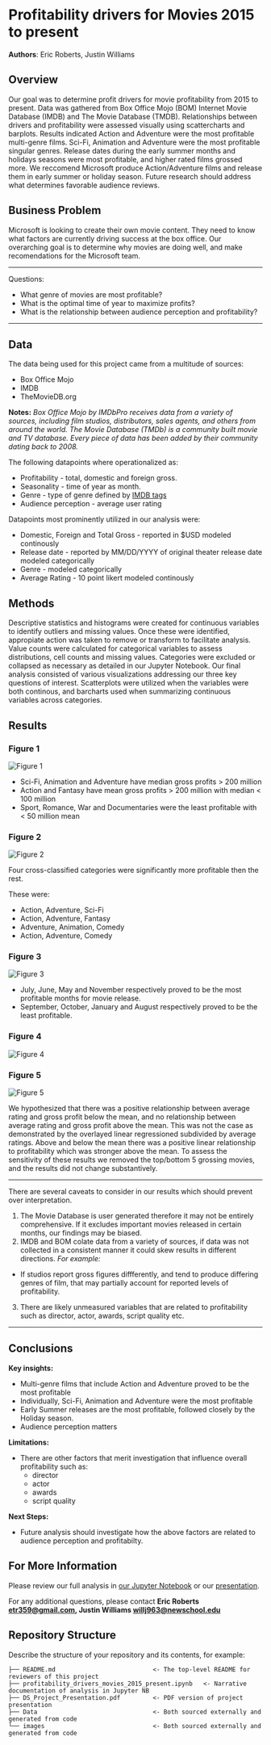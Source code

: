# Profitability drivers for Movies 2015 to present

**Authors**: Eric Roberts, Justin Williams

## Overview

Our goal was to determine profit drivers for movie profitability from 2015 to present. Data was gathered from Box Office Mojo (BOM) Internet Movie Database (IMDB) and The Movie Database (TMDB). Relationships between drivers and profitability were assessed visually using scattercharts and barplots. Results indicated Action and Adventure were the most profitable multi-genre films. Sci-Fi, Animation and Adventure were the most profitable singular genres. Release dates during the early summer months and holidays seasons were most profitable, and higher rated films grossed more. We reccomend Microsoft produce Action/Adventure films and release them in early summer or holiday season. Future research should address what determines favorable audience reviews. 

## Business Problem

Microsoft is looking to create their own movie content. They need to know what factors are currently driving success at the box office. Our overarching goal is to determine why movies are doing well, and make recomendations for the Microsoft team.

***
Questions:
* What genre of movies are most profitable?
* What is the optimal time of year to maximize profits?
* What is the relationship between audience perception and profitability?
***

## Data

The data being used for this project came from a multitude of sources:
* Box Office Mojo
* IMDB
* TheMovieDB.org

__Notes:__ 
_Box Office Mojo by IMDbPro receives data from a variety of sources, including film studios, distributors, sales agents, and others from around the world._
_The Movie Database (TMDb) is a community built movie and TV database. Every piece of data has been added by their community dating back to 2008._

The following datapoints where operationalized as:

* Profitability - total, domestic and foreign gross. 
* Seasonality - time of year as month. 
* Genre - type of genre defined by [IMDB tags](https://help.imdb.com/article/contribution/titles/genres/GZDRMS6R742JRGAG#)
* Audience perception - average user rating

Datapoints most prominently utilized in our analysis were:
* Domestic, Foreign and Total Gross - reported in $USD modeled continously
* Release date - reported by MM/DD/YYYY of original theater release date modeled categorically
* Genre - modeled categorically
* Average Rating - 10 point likert modeled continously

## Methods

Descriptive statistics and histograms were created for continuous variables to identify outliers and missing values. Once these were identified, appropiate action was taken to remove or transform to facilitate analysis. Value counts were calculated for categorical variables to assess distributions, cell counts and missing values. Categories were excluded or collapsed as necessary as detailed in our Jupyter Notebook. Our final analysis consisted of various visualizations addressing our three key questions of interest. Scatterplots were utilized when the variables were both continous, and barcharts used when summarizing continuous variables across categories. 

## Results

### Figure 1
![Figure 1](./images/total_gross.png)

* Sci-Fi, Animation and Adventure have median gross profits > 200 million
* Action and Fantasy have mean gross profits > 200 million with median < 100 million
* Sport, Romance, War and Documentaries were the least profitable with < 50 million mean 

### Figure 2
![Figure 2](./images/multigenre_total_gross_restrict_years_tenObs.png)

Four cross-classified categories were significantly more profitable then the rest.

These were:
* Action, Adventure, Sci-Fi
* Action, Adventure, Fantasy
* Adventure, Animation, Comedy
* Action, Adventure, Comedy

### Figure 3
![Figure 3](./images/avg_profit_by_month_2015_to_present.png)

* July, June, May and November respectively proved to be the most profitable months for movie release.
* September, October, January and August respectively proved to be the least profitable. 

### Figure 4
![Figure 4](./images/avg_rating_vs_total_gross.png)
### Figure 5
![Figure 5](./images/avg_rating_vs_total_gross_no_outliers.png)

We hypothesized that there was a positive relationship between average rating and gross profit below the mean, and no relationship between average rating and gross profit above the mean. This was not the case as demonstrated by the overlayed linear regressioned subdivided by average ratings. Above and below the mean there was a positive linear relationship to profitability which was stronger above the mean. To assess the sensitivity of these results we removed the top/bottom 5 grossing movies, and the results did not change substantively.

***
There are several caveats to consider in our results which should prevent over interpretation. 
1. The Movie Database is user generated therefore it may not be entirely comprehensive. If it excludes important movies released in certain months, our findings may be biased. 
2. IMDB and BOM colate data from a variety of sources, if data was not collected in a consistent manner it could skew results in different directions. 
_For example:_
* If studios report gross figures diffferently, and tend to produce differing genres of film, that may partially account for reported levels of profitability.
3. There are likely unmeasured variables that are related to profitability such as director, actor, awards, script quality etc. 

***
## Conclusions

__Key insights:__
* Multi-genre films that include Action and Adventure proved to be the most profitable
* Individually, Sci-Fi, Animation and Adventure were the most profitable
* Early Summer releases are the most profitable, followed closely by the Holiday season.
* Audience perception matters

__Limitations:__
* There are other factors that merit investigation that influence overall profitability such as:
    - director
    - actor
    - awards
    - script quality

__Next Steps:__
* Future analysis should investigate how the above factors are related to audience perception and profitabilty. 

## For More Information

Please review our full analysis in [our Jupyter Notebook](./profitability_drivers_movies_2015_present.ipynb) or our [presentation](./DS_Project_Presentation.pdf).

For any additional questions, please contact **Eric Roberts etr359@gmail.com, Justin Williams willj963@newschool.edu**

## Repository Structure

Describe the structure of your repository and its contents, for example:

```
├── README.md                           <- The top-level README for reviewers of this project
├── profitability_drivers_movies_2015_present.ipynb   <- Narrative documentation of analysis in Jupyter NB
├── DS_Project_Presentation.pdf         <- PDF version of project presentation
├── Data                                <- Both sourced externally and generated from code
└── images                              <- Both sourced externally and generated from code
```
